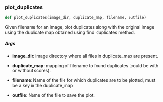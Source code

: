 ### plot\_duplicates
```python
def plot_duplicates(image_dir, duplicate_map, filename, outfile)
```
Given filename for an image, plot duplicates along with the original image using the duplicate map obtained using find_duplicates method.


##### Args
* **image_dir**: image directory where all files in duplicate_map are present.

* **duplicate_map**: mapping of filename to found duplicates (could be with or without scores).

* **filename**: Name of the file for which duplicates are to be plotted, must be a key in the duplicate_map

* **outfile**: Name of the file to save the plot.


